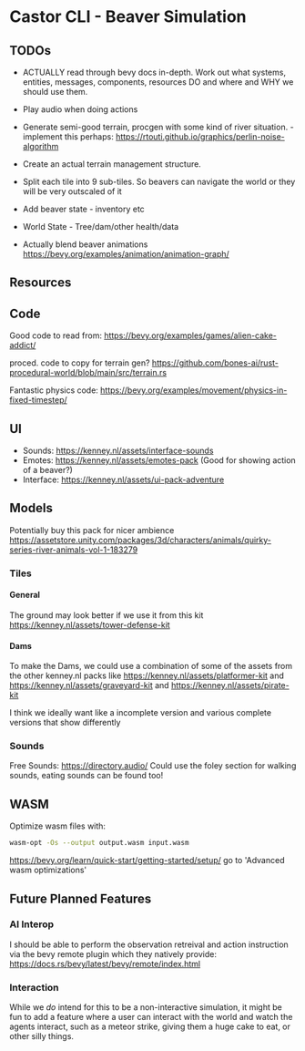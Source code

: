 # Castor CLI - Beaver Simulation

## TODOs

- ACTUALLY read through bevy docs in-depth. Work out what systems, entities, messages, components, resources DO and where and WHY we should use them.

- Play audio when doing actions

- Generate semi-good terrain, procgen with some kind of river situation. - implement this perhaps: https://rtouti.github.io/graphics/perlin-noise-algorithm

- Create an actual terrain management structure.

- Split each tile into  9 sub-tiles. So beavers can navigate the world or they will be very outscaled of it

- Add beaver state - inventory etc

- World State - Tree/dam/other health/data

- Actually blend beaver animations https://bevy.org/examples/animation/animation-graph/





## Resources

## Code

Good code to read from: https://bevy.org/examples/games/alien-cake-addict/

proced. code to copy for terrain gen?
https://github.com/bones-ai/rust-procedural-world/blob/main/src/terrain.rs

Fantastic physics code: https://bevy.org/examples/movement/physics-in-fixed-timestep/

## UI
- Sounds:  https://kenney.nl/assets/interface-sounds
- Emotes: https://kenney.nl/assets/emotes-pack (Good for showing action of a beaver?)
- Interface: https://kenney.nl/assets/ui-pack-adventure


## Models
Potentially buy this pack for nicer ambience
https://assetstore.unity.com/packages/3d/characters/animals/quirky-series-river-animals-vol-1-183279

### Tiles

#### General

The ground may look better if we use it from this kit https://kenney.nl/assets/tower-defense-kit

#### Dams
To make the Dams, we could use a combination of some of the assets from the other kenney.nl packs
like https://kenney.nl/assets/platformer-kit and https://kenney.nl/assets/graveyard-kit and https://kenney.nl/assets/pirate-kit

I think we ideally want like a incomplete version and various complete versions that show differently

### Sounds

Free Sounds:  https://directory.audio/ 
Could use the foley section for walking sounds, eating sounds can be found too!

## WASM

Optimize wasm files with:
```bash
wasm-opt -Os --output output.wasm input.wasm
```
https://bevy.org/learn/quick-start/getting-started/setup/ go to 'Advanced wasm optimizations'

## Future Planned Features

### AI Interop

I should be able to perform the observation retreival and action instruction via the bevy remote plugin which
they natively provide: https://docs.rs/bevy/latest/bevy/remote/index.html

### Interaction

While we *do* intend for this to be a non-interactive simulation, it might be fun to add a feature where a user can interact with the world and watch the agents interact, such as a meteor strike, giving them a huge cake to eat, or other silly things.
